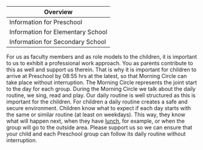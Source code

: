 | Overview |
| --- |
| Information for Preschool | yes |
| Information for Elementary School | no |
| Information for Secondary School | no |

For us as faculty members and as role models to the children, it is important to us to exhibit a professional work approach. You as parents contribute to this as well and support us therein. That is why it is important for children to arrive at Preschool by 08:55 hrs at the latest, so that Morning Circle can take place without interruption. The Morning Circle represents the joint start to the day for each group. During the Morning Circle we talk about the daily routine, we sing, read and play. Our daily routine is well structured as this is important for the children. For children a daily routine creates a safe and secure environment. Children know what to expect if each day starts with the same or similar routine (at least on weekdays). This way, they know what will happen next, when they have [lunch](/ISB-Eltern-wiki/en/Nutrition_and_School_Meals "Nutrition and School Meals"), for example, or when the group will go to the outside area. Please support us so we can ensure that your child and each Preschool group can follow its daily routine without interruption.